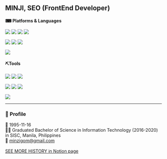 
## MINJI, SEO (FrontEnd Developer)
 


#### ⌨ Platforms & Languages

<img src="https://img.shields.io/badge/React-61DAFB?style=for-the-badge&logo=React&logoColor=white"> <img src="https://img.shields.io/badge/React Native-61DAFB?style=for-the-badge&logo=React&logoColor=white"> <img src="https://img.shields.io/badge/Redux-764ABC?style=for-the-badge&logo=Redux&logoColor=white"> <img src="https://img.shields.io/badge/styled components-DB7093?style=for-the-badge&logo=styled-components&logoColor=white">

<img src="https://img.shields.io/badge/HTML5-E34F26?style=for-the-badge&logo=HTML5&logoColor=white"/>  <img src="https://img.shields.io/badge/CSS3-1572B6?style=for-the-badge&logo=CSS3&logoColor=white"/>  <img src="https://img.shields.io/badge/JavaScript-EF9421?style=for-the-badge&logo=JavaScript&logoColor=white"/> 


<img src="https://img.shields.io/badge/Flutter-02569B?style=for-the-badge&logo=Flutter&logoColor=white">


#### ⛏Tools

<img src="https://img.shields.io/badge/Visual Studio Code-007ACC?style=for-the-badge&logo=VisualStudioCode&logoColor=white"/> <img src="https://img.shields.io/badge/Android Studio-3DDC84?style=for-the-badge&logo=Android&logoColor=white"/> <img src="https://img.shields.io/badge/Xcode-147EFB?style=for-the-badge&logo=Xcode&logoColor=white"/>

<img src="https://img.shields.io/badge/Figma-F24E1E?style=for-the-badge&logo=Figma&logoColor=white"/> <img src="https://img.shields.io/badge/Adobe Illustrator-FF9A00?style=for-the-badge&logo=AdobeIllustrator&logoColor=white"/> <img src="https://img.shields.io/badge/Adobe Photoshop-31A8FF?style=for-the-badge&logo=AdobePhotoshop&logoColor=white"/>  

<img src="https://img.shields.io/badge/Amazon AWS-232F3E?style=for-the-badge&logo=AmazonAWS&logoColor=white"/>



 
<hr/>

### 👩 Profile
👶 1995-11-16 <br/>
👩‍🎓 Graduated Bachelor of Science in Information Technology (2016-2020) in SISC, Manila, Philippines  <br/>
📧 minzigom@gmail.com <br/><br/>
<a href="https://www.notion.so/Hello-76f56522c1e64c57a11af51dfd5c75be?pvs=4">SEE MORE HISTORY in Notion page</a>

<!--
### 💻Career
* 前 대림미술관 퍼블리셔 <a href="http://www.daelimmuseum.org/guseulmoa/index.do">Daelim Museum : guseulmoa</a><br/>
* 前 (주)씨젠 외주 퍼블리셔 <a href="https://www.seegene.co.kr/mobilestation">Seegene : Mobile Station</a><br/>


<a href="https://aback-shock-0a7.notion.site/Hello-41aebcfdec394eef9b54a3a30e9620a2">see other works</a>
-->
 

